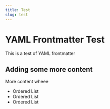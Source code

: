 ```yaml
---
title: Test
slug: test
---
```


# YAML Frontmatter Test

This is a test of YAML frontmatter

## Adding some more content

More content wheee

* Ordered List
* Ordered List
* Ordered List
